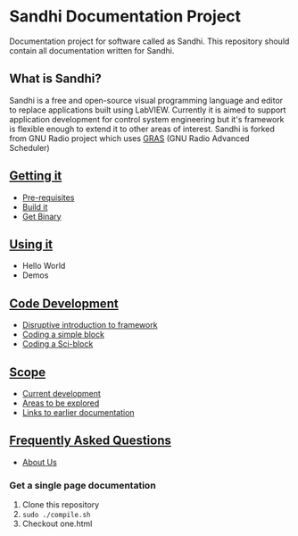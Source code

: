 Sandhi Documentation Project
====

Documentation project for software called as Sandhi.
This repository should contain all documentation written for Sandhi.

## What is Sandhi?
Sandhi is a free and open-source visual programming language and editor to replace applications built using LabVIEW. Currently it is aimed to support application development for control system engineering but it's framework is flexible enough to extend it to other areas of interest. Sandhi is forked from GNU Radio project which uses [GRAS](https://github.com/guruofquality/gras/wiki) (GNU Radio Advanced Scheduler)

## [Getting it](getting_it.md)
- [Pre-requisites](getting_it.md#pre-requisites)
- [Build it](getting_it.md#build-it)
- [Get Binary](getting_it.md#get-binary)

## [Using it](using_it.md)
- Hello World
- Demos

## [Code Development](code_devel.md)
- [Disruptive introduction to framework](code_devel.md#disruptive-introduction-to-framework)
- [Coding a simple block](code_devel.md#coding-a-simple-block)
- [Coding a Sci-block](code_devel.md#coding-a-sci-block)

## [Scope](scope.md)
- [Current development](scope.md#current-development)
- [Areas to be explored](scope.md#areas-to-be-explored)
- [Links to earlier documentation](scope.md#links-to-earlier-documentation)

## [Frequently Asked Questions](faqs.md)
- [About Us](faqs.md#about-us)

### Get a single page documentation
1. Clone this repository
2. `sudo ./compile.sh`
3. Checkout one.html

